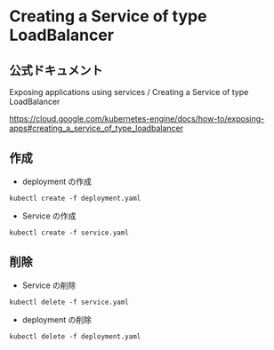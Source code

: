 # Creating a Service of type LoadBalancer

## 公式ドキュメント

Exposing applications using services / Creating a Service of type LoadBalancer

https://cloud.google.com/kubernetes-engine/docs/how-to/exposing-apps#creating_a_service_of_type_loadbalancer

## 作成

+ deployment の作成

```
kubectl create -f deployment.yaml
```

+ Service の作成

```
kubectl create -f service.yaml
```

## 削除

+ Service の削除

```
kubectl delete -f service.yaml
```

+ deployment の削除

```
kubectl delete -f deployment.yaml
```
